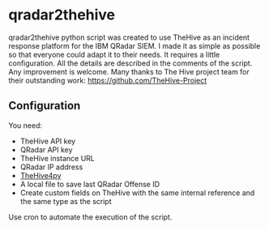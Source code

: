 # qradar2thehive
qradar2thehive python script was created to use TheHive as an incident response platform for the IBM QRadar SIEM.
I made it as simple as possible so that everyone could adapt it to their needs.
It requires a little configuration. All the details are described in the comments of the script.
Any improvement is welcome.
Many thanks to The Hive project team for their outstanding work: https://github.com/TheHive-Project
## Configuration
You need:
- TheHive API key
- QRadar API key
- TheHive instance URL
- QRadar IP address
- [TheHive4py](https://thehive-project.org/#section_thehive4py)
- A local file to save last QRadar Offense ID
- Create custom fields on TheHive with the same internal reference and the same type as the script

Use cron to automate the execution of the script.

